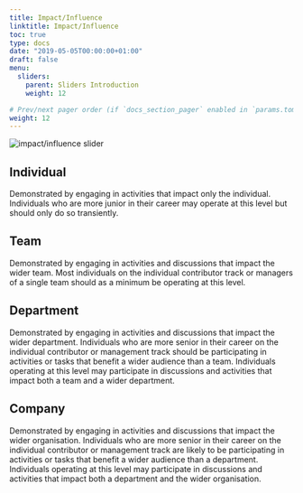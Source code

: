 ```yaml
---
title: Impact/Influence
linktitle: Impact/Influence
toc: true
type: docs
date: "2019-05-05T00:00:00+01:00"
draft: false
menu:
  sliders:
    parent: Sliders Introduction
    weight: 12

# Prev/next pager order (if `docs_section_pager` enabled in `params.toml`)
weight: 12
---
```


![impact/influence slider](../impact-slider.svg)

## Individual

Demonstrated by engaging in activities that impact only the individual. Individuals who are more junior in their career may operate at this level but should only do so transiently.

## Team

Demonstrated by engaging in activities and discussions that impact the wider team. Most individuals on the individual contributor track or managers of a single team should as a minimum be operating at this level.

## Department

Demonstrated by engaging in activities and discussions that impact the wider department. Individuals who are more senior in their career on the individual contributor or management track should be participating in activities or tasks that benefit a wider audience than a team. Individuals operating at this level may participate in discussions and activities that impact both a team and a wider department.

## Company

Demonstrated by engaging in activities and discussions that impact the wider organisation. Individuals who are more senior in their career on the individual contributor or management track are likely to be participating in activities or tasks that benefit a wider audience than a department. Individuals operating at this level may participate in discussions and activities that impact both a department and the wider organisation.

